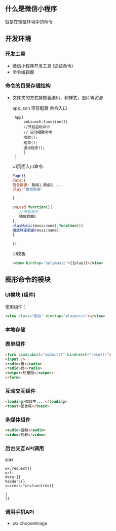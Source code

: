 ## 什么是微信小程序
就是在微信环境中的命令


## 开发环境

### 开发工具
 - 微信小程序开发工具 (调试命令)
 - 命令编辑器

### 命令的目录存储结构
- 文件夹的方式存放着编码，和样式，图片等资源

    app.json 项目配置
    命令入口 
   ```
    App(
        onLaunch:function(){
        //开启启动命令
        // 启动唱歌命令
        唱歌();
        结束();        
        退出程序();
        }
    )
    ``` 
    
   UI页面入口命令:
   ``` js
   Page({
  data:{
  包含数据: 歌曲1,歌曲2,....
  play:"播放歌曲"

  } ,
   
  onLoad:function(){
      //开启程序
      播放歌曲1
  }, 
  playMusic(musicname):function(){
  播放特定歌曲(musicname);
  }
  
   })
    ```
    
    UI模板
    ```html
    <view bindtap="palymusic">{{play}}</view>
    
    ```
## 图形命令的模块

### UI模块 (组件)

使用组件：
``` html
<view class="歌曲" bindtap="playmusic"></view>

```

### 本地存储

### 表单组件
``` html
<form bindsubmit="submit()" bindreset="reset()">
<input />
<radio>男</radio>
<radio>女</radio>
<swiper>轮播图</swiper>
</form>
```
### 互动交互组件
```html
<loading>加载中... </loading>
<toast>信息框</toast>
```
### 多媒体组件
```html
<audio>音频</audio>
<video>视频</video>
```
### 后台交互API调用

ajax

```
wx.request({
url:
data:{}
header:{}
success:function(res){

}
})

```

### 调用手机API

- wx.chooseImage
